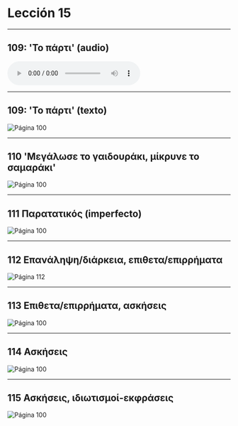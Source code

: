 # Lección 15

---

## 109: 'Το πάρτι' (audio)

<audio controls="controls">
  <source type="audio/mpeg" src="../GM_Audios/15_To_party.mp3"></source>
</audio>

---

## 109: 'Το πάρτι' (texto)

![Página 100](Metodo/Textbook_Pagina_109.png)

---

## 110 'Μεγάλωσε το γαιδουράκι, μίκρυνε το σαμαράκι'

![Página 100](Metodo/Textbook_Pagina_110.png)

---

## 111 Παρατατικός (imperfecto)

![Página 100](Metodo/Textbook_Pagina_111.png)

---

## 112 Επανάληψη/διάρκεια, επιθετα/επιρρήματα

![Página 112](Metodo/Textbook_Pagina_112.png)

---

## 113 Επιθετα/επιρρήματα, ασκήσεις

![Página 100](Metodo/Textbook_Pagina_113.png)

---

## 114 Ασκήσεις

![Página 100](Metodo/Textbook_Pagina_114.png)

---

## 115 Ασκήσεις, ιδιωτισμοί-εκφράσεις

![Página 100](Metodo/Textbook_Pagina_115.png)
